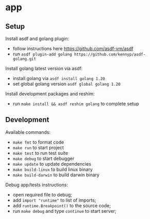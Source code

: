 # app

## Setup

Install asdf and golang plugin:
- follow instructions here https://github.com/asdf-vm/asdf
- run `asdf plugin-add golang https://github.com/kennyp/asdf-golang.git`

Install golang latest version via asdf:
- install golang via `asdf install golang 1.20`
- set global golang version `asdf global golang 1.20`

Install development packages and reshim:
- run `make install && asdf reshim golang` to complete setup

## Development

Available commands:
- `make fmt` to format code
- `make run` to start project
- `make test` to run test suite
- `make debug` to start debugger
- `make update` to update dependencies
- `make build-linux` to build linux binary
- `make build-darwin` to build darwin binary

Debug app/tests instructions:
- open required file to debug;
- add `import "runtime"` to list of imports;
- add `runtime.Breakpoint()` to the source code;
- run `make debug` and type `continue` to start server;
